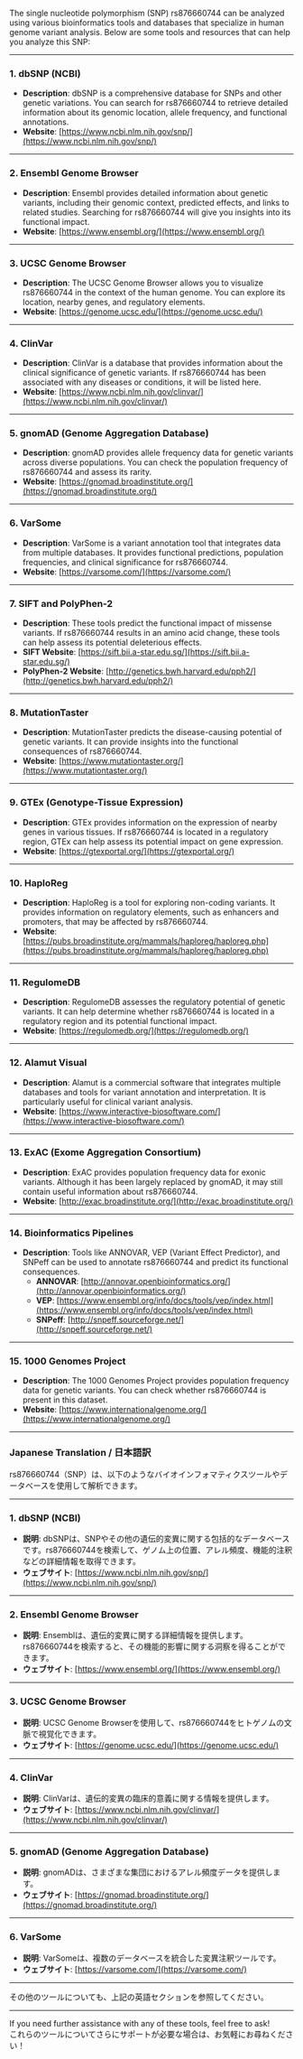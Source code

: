 The single nucleotide polymorphism (SNP) rs876660744 can be analyzed using various bioinformatics tools and databases that specialize in human genome variant analysis. Below are some tools and resources that can help you analyze this SNP:

---

### **1. dbSNP (NCBI)**
- **Description**: dbSNP is a comprehensive database for SNPs and other genetic variations. You can search for rs876660744 to retrieve detailed information about its genomic location, allele frequency, and functional annotations.
- **Website**: [https://www.ncbi.nlm.nih.gov/snp/](https://www.ncbi.nlm.nih.gov/snp/)

---

### **2. Ensembl Genome Browser**
- **Description**: Ensembl provides detailed information about genetic variants, including their genomic context, predicted effects, and links to related studies. Searching for rs876660744 will give you insights into its functional impact.
- **Website**: [https://www.ensembl.org/](https://www.ensembl.org/)

---

### **3. UCSC Genome Browser**
- **Description**: The UCSC Genome Browser allows you to visualize rs876660744 in the context of the human genome. You can explore its location, nearby genes, and regulatory elements.
- **Website**: [https://genome.ucsc.edu/](https://genome.ucsc.edu/)

---

### **4. ClinVar**
- **Description**: ClinVar is a database that provides information about the clinical significance of genetic variants. If rs876660744 has been associated with any diseases or conditions, it will be listed here.
- **Website**: [https://www.ncbi.nlm.nih.gov/clinvar/](https://www.ncbi.nlm.nih.gov/clinvar/)

---

### **5. gnomAD (Genome Aggregation Database)**
- **Description**: gnomAD provides allele frequency data for genetic variants across diverse populations. You can check the population frequency of rs876660744 and assess its rarity.
- **Website**: [https://gnomad.broadinstitute.org/](https://gnomad.broadinstitute.org/)

---

### **6. VarSome**
- **Description**: VarSome is a variant annotation tool that integrates data from multiple databases. It provides functional predictions, population frequencies, and clinical significance for rs876660744.
- **Website**: [https://varsome.com/](https://varsome.com/)

---

### **7. SIFT and PolyPhen-2**
- **Description**: These tools predict the functional impact of missense variants. If rs876660744 results in an amino acid change, these tools can help assess its potential deleterious effects.
- **SIFT Website**: [https://sift.bii.a-star.edu.sg/](https://sift.bii.a-star.edu.sg/)
- **PolyPhen-2 Website**: [http://genetics.bwh.harvard.edu/pph2/](http://genetics.bwh.harvard.edu/pph2/)

---

### **8. MutationTaster**
- **Description**: MutationTaster predicts the disease-causing potential of genetic variants. It can provide insights into the functional consequences of rs876660744.
- **Website**: [https://www.mutationtaster.org/](https://www.mutationtaster.org/)

---

### **9. GTEx (Genotype-Tissue Expression)**
- **Description**: GTEx provides information on the expression of nearby genes in various tissues. If rs876660744 is located in a regulatory region, GTEx can help assess its potential impact on gene expression.
- **Website**: [https://gtexportal.org/](https://gtexportal.org/)

---

### **10. HaploReg**
- **Description**: HaploReg is a tool for exploring non-coding variants. It provides information on regulatory elements, such as enhancers and promoters, that may be affected by rs876660744.
- **Website**: [https://pubs.broadinstitute.org/mammals/haploreg/haploreg.php](https://pubs.broadinstitute.org/mammals/haploreg/haploreg.php)

---

### **11. RegulomeDB**
- **Description**: RegulomeDB assesses the regulatory potential of genetic variants. It can help determine whether rs876660744 is located in a regulatory region and its potential functional impact.
- **Website**: [https://regulomedb.org/](https://regulomedb.org/)

---

### **12. Alamut Visual**
- **Description**: Alamut is a commercial software that integrates multiple databases and tools for variant annotation and interpretation. It is particularly useful for clinical variant analysis.
- **Website**: [https://www.interactive-biosoftware.com/](https://www.interactive-biosoftware.com/)

---

### **13. ExAC (Exome Aggregation Consortium)**
- **Description**: ExAC provides population frequency data for exonic variants. Although it has been largely replaced by gnomAD, it may still contain useful information about rs876660744.
- **Website**: [http://exac.broadinstitute.org/](http://exac.broadinstitute.org/)

---

### **14. Bioinformatics Pipelines**
- **Description**: Tools like ANNOVAR, VEP (Variant Effect Predictor), and SNPeff can be used to annotate rs876660744 and predict its functional consequences.
  - **ANNOVAR**: [http://annovar.openbioinformatics.org/](http://annovar.openbioinformatics.org/)
  - **VEP**: [https://www.ensembl.org/info/docs/tools/vep/index.html](https://www.ensembl.org/info/docs/tools/vep/index.html)
  - **SNPeff**: [http://snpeff.sourceforge.net/](http://snpeff.sourceforge.net/)

---

### **15. 1000 Genomes Project**
- **Description**: The 1000 Genomes Project provides population frequency data for genetic variants. You can check whether rs876660744 is present in this dataset.
- **Website**: [https://www.internationalgenome.org/](https://www.internationalgenome.org/)

---

### **Japanese Translation / 日本語訳**

rs876660744（SNP）は、以下のようなバイオインフォマティクスツールやデータベースを使用して解析できます。

---

### **1. dbSNP (NCBI)**
- **説明**: dbSNPは、SNPやその他の遺伝的変異に関する包括的なデータベースです。rs876660744を検索して、ゲノム上の位置、アレル頻度、機能的注釈などの詳細情報を取得できます。
- **ウェブサイト**: [https://www.ncbi.nlm.nih.gov/snp/](https://www.ncbi.nlm.nih.gov/snp/)

---

### **2. Ensembl Genome Browser**
- **説明**: Ensemblは、遺伝的変異に関する詳細情報を提供します。rs876660744を検索すると、その機能的影響に関する洞察を得ることができます。
- **ウェブサイト**: [https://www.ensembl.org/](https://www.ensembl.org/)

---

### **3. UCSC Genome Browser**
- **説明**: UCSC Genome Browserを使用して、rs876660744をヒトゲノムの文脈で視覚化できます。
- **ウェブサイト**: [https://genome.ucsc.edu/](https://genome.ucsc.edu/)

---

### **4. ClinVar**
- **説明**: ClinVarは、遺伝的変異の臨床的意義に関する情報を提供します。
- **ウェブサイト**: [https://www.ncbi.nlm.nih.gov/clinvar/](https://www.ncbi.nlm.nih.gov/clinvar/)

---

### **5. gnomAD (Genome Aggregation Database)**
- **説明**: gnomADは、さまざまな集団におけるアレル頻度データを提供します。
- **ウェブサイト**: [https://gnomad.broadinstitute.org/](https://gnomad.broadinstitute.org/)

---

### **6. VarSome**
- **説明**: VarSomeは、複数のデータベースを統合した変異注釈ツールです。
- **ウェブサイト**: [https://varsome.com/](https://varsome.com/)

---

その他のツールについても、上記の英語セクションを参照してください。

--- 

If you need further assistance with any of these tools, feel free to ask!  
これらのツールについてさらにサポートが必要な場合は、お気軽にお尋ねください！